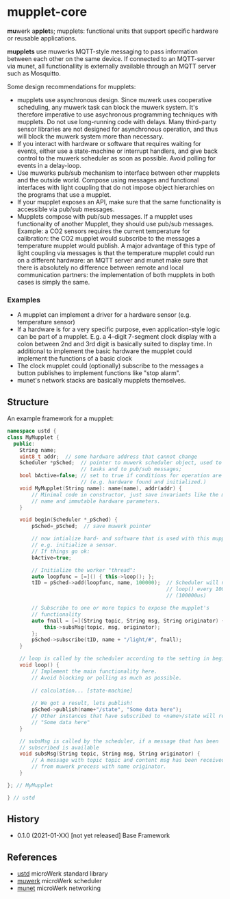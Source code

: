 mupplet-core
============

**mu**werk a**pplet**s; mupplets: functional units that support specific hardware or reusable applications.

**mupplets** use muwerks MQTT-style messaging to pass information between each other on the same device. If connected to an MQTT-server via munet, all functionallity is externally available through an MQTT server such as Mosquitto.

Some design recommendations for mupplets:

* mupplets use asynchronous design. Since muwerk uses cooperative scheduling, any
muwerk task can block the muwerk system. It's therefore imperative to use asychronous
programming techniques with mupplets. Do not use long-running code with delays. Many
third-party sensor libraries are not designed for asynchronous operation, and thus
will block the muwerk system more than necessary.
* If you interact with hardware or software that requires waiting for events, either
use a state-machine or interrupt handlers, and give back control to the muwerk scheduler as soon as possible. Avoid polling for events in a delay-loop.
* Use muwerks pub/sub mechanism to interface between other mupplets and the outside
world. Compose using messages and functional interfaces with light coupling that do not impose object hierarchies on the programs that use a mupplet.
* If your mupplet exposes an API, make sure that the same functionality is accessible via pub/sub messages.
* Mupplets compose with pub/sub messages. If a mupplet uses functionality of another
Mupplet, they should use pub/sub messages. Example: a CO2 sensors requires the current
temperature for calibration: the CO2 mupplet would subscribe to the messages a temperature
mupplet would publish. A major advantage of this type of light coupling via messages is
that the temperature mupplet could run on a different hardware: an MQTT server and munet
make sure that there is absolutely no difference between remote and local communication
partners: the implementation of both mupplets in both cases is simply the same.

### Examples

* A mupplet can implement a driver for a hardware sensor (e.g. temperature sensor)
* If a hardware is for a very specific purpose, even application-style logic can be
  part of a mupplet. E.g. a 4-digit 7-segment clock display with a colon between
  2nd and 3rd digit is basically suited to display time. In additional to implement
  the basic hardware the mupplet could implement the functions of a basic clock
* The clock mupplet could (optionally) subscribe to the messages a button publishes
  to implement functions like "stop alarm".
* munet's network stacks are basically mupplets themselves.

Structure
---------

An example framework for a mupplet:

```c++
namespace ustd {
class MyMupplet {
  public:
    String name;
    uint8_t addr;  // some hardware address that cannot change
    Scheduler *pSched;  // pointer to muwerk scheduler object, used to start 
                        // tasks and to pub/sub messages;
    bool bActive=false; // set to true if conditions for operation are met 
                        // (e.g. hardware found and initialized.)
    void MyMupplet(String name): name(name), addr(addr) {
        // Minimal code in constructor, just save invariants like the mupplet's
        // name and immutable hardware parameters.
    }

    void begin(Scheduler *_pSched) {
        pSched=_pSched;  // save muwerk pointer

        // now intialize hard- and software that is used with this mupplet,
        // e.g. initialize a sensor. 
        // If things go ok:
        bActive=true;

        // Initialize the worker "thread":
        auto loopfunc = [=]() { this->loop(); };
        tID = pSched->add(loopfunc, name, 100000);  // Scheduler will now call
                                                    // loop() every 100ms. 
                                                    // (100000us)

        // Subscribe to one or more topics to expose the mupplet's 
        // functionality
        auto fnall = [=](String topic, String msg, String originator) {
            this->subsMsg(topic, msg, originator);
        };
        pSched->subscribe(tID, name + "/light/#", fnall);
    }

    // loop is called by the scheduler according to the setting in begin()
    void loop() {
        // Implement the main functionality here.
        // Avoid blocking or polling as much as possible.
        
        // calculation... [state-machine]
        
        // We got a result, lets publish!
        pSched->publish(name+"/state", "Some data here");
        // Other instances that have subscribed to <name>/state will receive
        // "Some data here"
    }

    // subsMsg is called by the scheduler, if a message that has been 
    // subscribed is available
    void subsMsg(String topic, String msg, String originator) {
        // A message with topic topic and content msg has been received
        // from muwerk process with name originator.
    }

}; // MyMupplet

} // ustd
```


History
-------
- 0.1.0 (2021-01-XX) [not yet released] Base Framework

References
----------

- [ustd](https://github.com/muwerk/ustd) microWerk standard library
- [muwerk](https://github.com/muwerk/muwerk) microWerk scheduler
- [munet](https://github.com/muwerk/muwerk) microWerk networking
